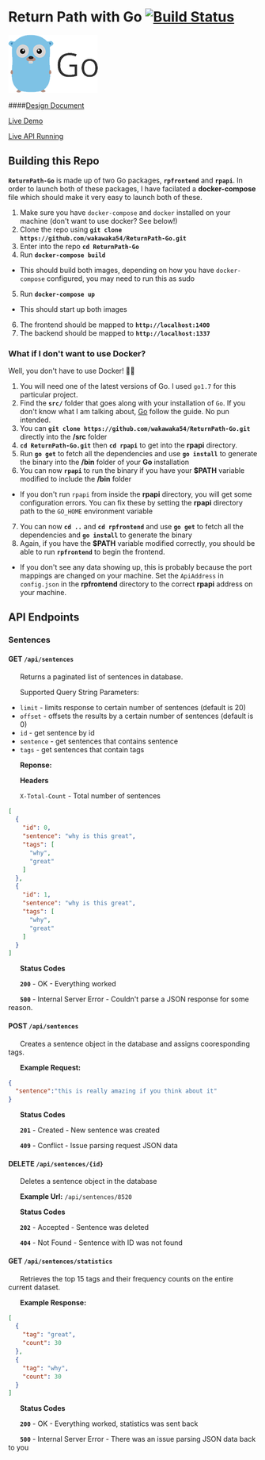 # Return Path with Go [![Build Status](https://travis-ci.org/wakawaka54/ReturnPath-Go.svg?branch=master)](https://travis-ci.org/wakawaka54/ReturnPath-Go)

![Image of Yaktocat](rpfrontend/static/images/go.png)

####[Design Document](DESIGN.md)

[Live Demo](http://dev.waka.run)

[Live API Running](http://api.waka.run/api/sentences)

## Building this Repo

**`ReturnPath-Go`** is made up of two Go packages, **`rpfrontend`** and **`rpapi`**. In order to launch both of these packages, I have facilated a **docker-compose** file which should make it very easy to launch both of these.

1. Make sure you have `docker-compose` and `docker` installed on your machine (don't want to use docker? See below!)
2. Clone the repo using **`git clone https://github.com/wakawaka54/ReturnPath-Go.git`**
3. Enter into the repo **`cd ReturnPath-Go`**
4. Run **`docker-compose build`**
  * This should build both images, depending on how you have `docker-compose` configured, you may need to run this as sudo
5. Run **`docker-compose up`**
  * This should start up both images
6. The frontend should be mapped to **`http://localhost:1400`**
7. The backend should be mapped to **`http://localhost:1337`**

### What if I don't want to use Docker?

Well, you don't have to use Docker! :ok_woman:

1. You will need one of the latest versions of Go. I used `go1.7` for this particular project.
2. Find the **`src/`** folder that goes along with your installation of `Go`. If you don't know what I am talking about, [Go](https://golang.org/doc/install) follow the guide. No pun intended.
3. You can **`git clone https://github.com/wakawaka54/ReturnPath-Go.git`** directly into the **/src** folder
4. **`cd ReturnPath-Go.git`** then **`cd rpapi`** to get into the **rpapi** directory.
5. Run **`go get`** to fetch all the dependencies and use **`go install`** to generate the binary into the **/bin** folder of your **Go** installation
6. You can now **`rpapi`** to run the binary if you have your **$PATH** variable modified to include the **/bin** folder
  * If you don't run `rpapi` from inside the **rpapi** directory, you will get some configuration errors. You can fix these by setting the **rpapi** directory path to the `GO_HOME` environment variable
7. You can now **`cd ..`** and **`cd rpfrontend`** and use **`go get`** to fetch all the dependencies and **`go install`** to generate the binary
8. Again, if you have the **$PATH** variable modified correctly, you should be able to run **`rpfrontend`** to begin the frontend.
 * If you don't see any data showing up, this is probably because the port mappings are changed on your machine. Set the `ApiAddress` in `config.json` in the **rpfrontend** directory to the correct **rpapi** address on your machine.


## API Endpoints

### Sentences

#### GET `/api/sentences`
&nbsp;&nbsp;&nbsp;&nbsp;&nbsp;&nbsp;Returns a paginated list of sentences in database.

&nbsp;&nbsp;&nbsp;&nbsp;&nbsp;&nbsp;Supported Query String Parameters:

* `limit` - limits response to certain number of sentences (default is 20)
* `offset` - offsets the results by a certain number of sentences (default is 0)
* `id` - get sentence by id
* `sentence` - get sentences that contains sentence
* `tags` - get sentences that contain tags

&nbsp;&nbsp;&nbsp;&nbsp;&nbsp;&nbsp;**Reponse:**

&nbsp;&nbsp;&nbsp;&nbsp;&nbsp;&nbsp;**Headers**

&nbsp;&nbsp;&nbsp;&nbsp;&nbsp;&nbsp;`X-Total-Count` - Total number of sentences

```json
[
  {
    "id": 0,
    "sentence": "why is this great",
    "tags": [
      "why",
      "great"
    ]
  },
  {
    "id": 1,
    "sentence": "why is this great",
    "tags": [
      "why",
      "great"
    ]
  }
]
```

&nbsp;&nbsp;&nbsp;&nbsp;&nbsp;&nbsp;**Status Codes**

&nbsp;&nbsp;&nbsp;&nbsp;&nbsp;&nbsp;**`200`** - OK - Everything worked

&nbsp;&nbsp;&nbsp;&nbsp;&nbsp;&nbsp;**`500`** - Internal Server Error - Couldn't parse a JSON response for some reason.

#### POST `/api/sentences`
&nbsp;&nbsp;&nbsp;&nbsp;&nbsp;&nbsp;Creates a sentence object in the database and assigns cooresponding tags.

&nbsp;&nbsp;&nbsp;&nbsp;&nbsp;&nbsp;**Example Request:**

```json
{
  "sentence":"this is really amazing if you think about it"
}
```

&nbsp;&nbsp;&nbsp;&nbsp;&nbsp;&nbsp;**Status Codes**

&nbsp;&nbsp;&nbsp;&nbsp;&nbsp;&nbsp;**`201`** - Created - New sentence was created

&nbsp;&nbsp;&nbsp;&nbsp;&nbsp;&nbsp;**`409`** - Conflict - Issue parsing request JSON data

#### DELETE `/api/sentences/{id}`
&nbsp;&nbsp;&nbsp;&nbsp;&nbsp;&nbsp;Deletes a sentence object in the database

&nbsp;&nbsp;&nbsp;&nbsp;&nbsp;&nbsp;**Example Url:** `/api/sentences/8520`

&nbsp;&nbsp;&nbsp;&nbsp;&nbsp;&nbsp;**Status Codes**

&nbsp;&nbsp;&nbsp;&nbsp;&nbsp;&nbsp;**`202`** - Accepted - Sentence was deleted

&nbsp;&nbsp;&nbsp;&nbsp;&nbsp;&nbsp;**`404`** - Not Found - Sentence with ID was not found

#### GET `/api/sentences/statistics`
&nbsp;&nbsp;&nbsp;&nbsp;&nbsp;&nbsp;Retrieves the top 15 tags and their frequency counts on the entire current dataset. 

&nbsp;&nbsp;&nbsp;&nbsp;&nbsp;&nbsp;**Example Response:**
```json
[
  {
    "tag": "great",
    "count": 30
  },
  {
    "tag": "why",
    "count": 30
  }
]
```

&nbsp;&nbsp;&nbsp;&nbsp;&nbsp;&nbsp;**Status Codes**

&nbsp;&nbsp;&nbsp;&nbsp;&nbsp;&nbsp;**`200`** - OK - Everything worked, statistics was sent back

&nbsp;&nbsp;&nbsp;&nbsp;&nbsp;&nbsp;**`500`** - Internal Server Error - There was an issue parsing JSON data back to you
